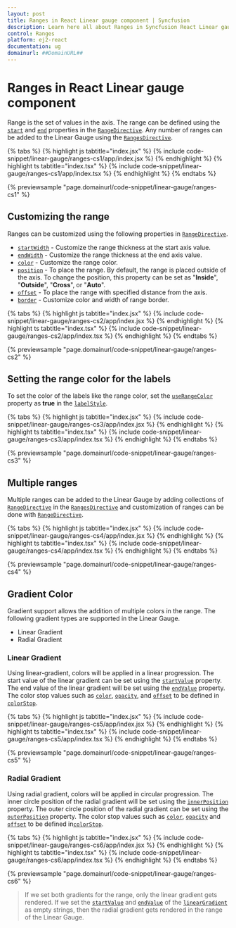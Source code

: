 ```yaml
---
layout: post
title: Ranges in React Linear gauge component | Syncfusion
description: Learn here all about Ranges in Syncfusion React Linear gauge component of Syncfusion Essential JS 2 and more.
control: Ranges 
platform: ej2-react
documentation: ug
domainurl: ##DomainURL##
---
```


# Ranges in React Linear gauge component

<!-- markdownlint-disable MD013 -->
Range is the set of values in the axis. The range can be defined using the [`start`](https://ej2.syncfusion.com/react/documentation/api/linear-gauge/rangeModel/#start) and [`end`](https://ej2.syncfusion.com/react/documentation/api/linear-gauge/rangeModel/#end) properties in the [`RangeDirective`](https://ej2.syncfusion.com/react/documentation/api/linear-gauge/rangeModel/). Any number of ranges can be added to the Linear Gauge using the [`RangesDirective`](https://ej2.syncfusion.com/react/documentation/api/linear-gauge/axisModel/#ranges).

{% tabs %}
{% highlight js tabtitle="index.jsx" %}
{% include code-snippet/linear-gauge/ranges-cs1/app/index.jsx %}
{% endhighlight %}
{% highlight ts tabtitle="index.tsx" %}
{% include code-snippet/linear-gauge/ranges-cs1/app/index.tsx %}
{% endhighlight %}
{% endtabs %}

 {% previewsample "page.domainurl/code-snippet/linear-gauge/ranges-cs1" %}

## Customizing the range

Ranges can be customized using the following properties in [`RangeDirective`](https://ej2.syncfusion.com/react/documentation/api/linear-gauge/rangeModel/).

* [`startWidth`](https://ej2.syncfusion.com/react/documentation/api/linear-gauge/rangeModel/#startwidth) - Customize the range thickness at the start axis value.
* [`endWidth`](https://ej2.syncfusion.com/react/documentation/api/linear-gauge/rangeModel/#endwidth) - Customize the range thickness at the end axis value.
* [`color`](https://ej2.syncfusion.com/react/documentation/api/linear-gauge/rangeModel/#color) - Customize the range color.
* [`position`](https://ej2.syncfusion.com/react/documentation/api/linear-gauge/rangeModel/#position) - To place the range. By default, the range is placed outside of the axis. To change the position, this property can be set as "**Inside**", "**Outside**", "**Cross**", or "**Auto**".
* [`offset`](https://ej2.syncfusion.com/react/documentation/api/linear-gauge/rangeModel/#offset) - To place the range with specified distance from the axis.
* [`border`](https://ej2.syncfusion.com/react/documentation/api/linear-gauge/rangeModel/#border) - Customize color and width of range border.

{% tabs %}
{% highlight js tabtitle="index.jsx" %}
{% include code-snippet/linear-gauge/ranges-cs2/app/index.jsx %}
{% endhighlight %}
{% highlight ts tabtitle="index.tsx" %}
{% include code-snippet/linear-gauge/ranges-cs2/app/index.tsx %}
{% endhighlight %}
{% endtabs %}

 {% previewsample "page.domainurl/code-snippet/linear-gauge/ranges-cs2" %}

## Setting the range color for the labels

To set the color of the labels like the range color, set the [`useRangeColor`](https://ej2.syncfusion.com/react/documentation/api/linear-gauge/labelModel/#userangecolor) property as **true** in the [`labelStyle`](https://ej2.syncfusion.com/react/documentation/api/linear-gauge/axis/#labelstyle).

{% tabs %}
{% highlight js tabtitle="index.jsx" %}
{% include code-snippet/linear-gauge/ranges-cs3/app/index.jsx %}
{% endhighlight %}
{% highlight ts tabtitle="index.tsx" %}
{% include code-snippet/linear-gauge/ranges-cs3/app/index.tsx %}
{% endhighlight %}
{% endtabs %}

 {% previewsample "page.domainurl/code-snippet/linear-gauge/ranges-cs3" %}

## Multiple ranges

Multiple ranges can be added to the Linear Gauge by adding collections of [`RangeDirective`](https://ej2.syncfusion.com/react/documentation/api/linear-gauge/rangeModel/) in the [`RangesDirective`](https://ej2.syncfusion.com/react/documentation/api/linear-gauge/axisModel/#ranges) and customization of ranges can be done with [`RangeDirective`](https://ej2.syncfusion.com/react/documentation/api/linear-gauge/rangeModel/).

{% tabs %}
{% highlight js tabtitle="index.jsx" %}
{% include code-snippet/linear-gauge/ranges-cs4/app/index.jsx %}
{% endhighlight %}
{% highlight ts tabtitle="index.tsx" %}
{% include code-snippet/linear-gauge/ranges-cs4/app/index.tsx %}
{% endhighlight %}
{% endtabs %}

 {% previewsample "page.domainurl/code-snippet/linear-gauge/ranges-cs4" %}

## Gradient Color

Gradient support allows the addition of multiple colors in the range. The following gradient types are supported in the Linear Gauge.

* Linear Gradient
* Radial Gradient

### Linear Gradient

Using linear-gradient, colors will be applied in a linear progression. The start value of the linear gradient can be set using the [`startValue`](https://ej2.syncfusion.com/react/documentation/api/linear-gauge/linearGradient/#startvalue) property. The end value of the linear gradient will be set using the [`endValue`](https://ej2.syncfusion.com/react/documentation/api/linear-gauge/linearGradient/#endvalue) property. The color stop values such as [`color`](https://ej2.syncfusion.com/react/documentation/api/linear-gauge/colorStopModel/#color), [`opacity`](https://ej2.syncfusion.com/react/documentation/api/linear-gauge/colorStopModel/#opacity), and [`offset`](https://ej2.syncfusion.com/react/documentation/api/linear-gauge/colorStopModel/#offset) to be defined in [`colorStop`](https://ej2.syncfusion.com/react/documentation/api/linear-gauge/linearGradient/#colorstop).

{% tabs %}
{% highlight js tabtitle="index.jsx" %}
{% include code-snippet/linear-gauge/ranges-cs5/app/index.jsx %}
{% endhighlight %}
{% highlight ts tabtitle="index.tsx" %}
{% include code-snippet/linear-gauge/ranges-cs5/app/index.tsx %}
{% endhighlight %}
{% endtabs %}

 {% previewsample "page.domainurl/code-snippet/linear-gauge/ranges-cs5" %}

### Radial Gradient

Using radial gradient, colors will be applied in circular progression. The inner circle position of the radial gradient will be set using the [`innerPosition`](https://ej2.syncfusion.com/react/documentation/api/linear-gauge/radialGradient/#innerposition) property. The outer circle position of the radial gradient can be set using the [`outerPosition`](https://ej2.syncfusion.com/react/documentation/api/linear-gauge/radialGradient/#outerposition) property. The color stop values such as [`color`](https://ej2.syncfusion.com/react/documentation/api/linear-gauge/colorStopModel/#color), [`opacity`](https://ej2.syncfusion.com/react/documentation/api/linear-gauge/colorStopModel/#opacity) and [`offset`](https://ej2.syncfusion.com/react/documentation/api/linear-gauge/colorStopModel/#offset) to be defined in[`colorStop`](https://ej2.syncfusion.com/react/documentation/api/linear-gauge/radialGradient/#colorstop).

{% tabs %}
{% highlight js tabtitle="index.jsx" %}
{% include code-snippet/linear-gauge/ranges-cs6/app/index.jsx %}
{% endhighlight %}
{% highlight ts tabtitle="index.tsx" %}
{% include code-snippet/linear-gauge/ranges-cs6/app/index.tsx %}
{% endhighlight %}
{% endtabs %}

 {% previewsample "page.domainurl/code-snippet/linear-gauge/ranges-cs6" %}

>If we set both gradients for the range, only the linear gradient gets rendered. If we set the [`startValue`](https://ej2.syncfusion.com/react/documentation/api/linear-gauge/linearGradient/#startvalue) and [`endValue`](https://ej2.syncfusion.com/react/documentation/api/linear-gauge/linearGradient/#endvalue) of the [`linearGradient`](https://ej2.syncfusion.com/react/documentation/api/linear-gauge/linearGradient/) as empty strings, then the radial gradient gets rendered in the range of the Linear Gauge.
